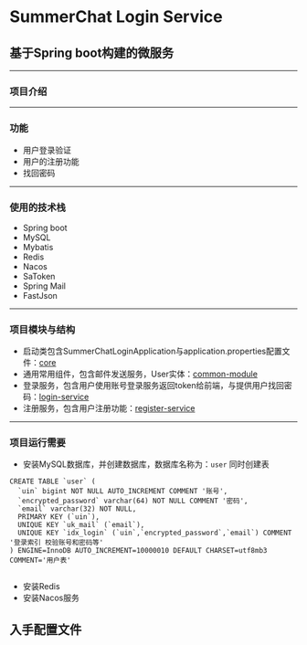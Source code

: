 # SummerChat Login Service
## 基于Spring boot构建的微服务   

---

### 项目介绍  

---

### 功能
 - 用户登录验证
 - 用户的注册功能
 - 找回密码
---
### 使用的技术栈
 - Spring boot
 - MySQL
 - Mybatis
 - Redis
 - Nacos
 - SaToken
 - Spring Mail
 - FastJson
---
### 项目模块与结构  
 - 启动类包含SummerChatLoginApplication与application.properties配置文件：[core](./core)  
 - 通用常用组件，包含邮件发送服务，User实体：[common-module](./common-module)  
 - 登录服务，包含用户使用账号登录服务返回token给前端，与提供用户找回密码：[login-service](./login-service)  
 - 注册服务，包含用户注册功能：[register-service](./registration-service)  
---
### 项目运行需要
 - 安装MySQL数据库，并创建数据库，数据库名称为：`user`
同时创建表
```mysql
CREATE TABLE `user` (
  `uin` bigint NOT NULL AUTO_INCREMENT COMMENT '账号',
  `encrypted_password` varchar(64) NOT NULL COMMENT '密码',
  `email` varchar(32) NOT NULL,
  PRIMARY KEY (`uin`),
  UNIQUE KEY `uk_mail` (`email`),
  UNIQUE KEY `idx_login` (`uin`,`encrypted_password`,`email`) COMMENT '登录索引 校验账号和密码等'
) ENGINE=InnoDB AUTO_INCREMENT=10000010 DEFAULT CHARSET=utf8mb3 COMMENT='用户表'


```
 - 安装Redis
 - 安装Nacos服务

## 入手配置文件

